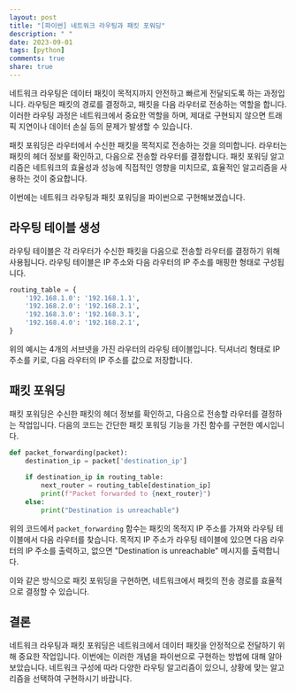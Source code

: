 ```yaml
---
layout: post
title: "[파이썬] 네트워크 라우팅과 패킷 포워딩"
description: " "
date: 2023-09-01
tags: [python]
comments: true
share: true
---
```


네트워크 라우팅은 데이터 패킷이 목적지까지 안전하고 빠르게 전달되도록 하는 과정입니다. 라우팅은 패킷의 경로를 결정하고, 패킷을 다음 라우터로 전송하는 역할을 합니다. 이러한 라우팅 과정은 네트워크에서 중요한 역할을 하며, 제대로 구현되지 않으면 트래픽 지연이나 데이터 손실 등의 문제가 발생할 수 있습니다.

패킷 포워딩은 라우터에서 수신한 패킷을 목적지로 전송하는 것을 의미합니다. 라우터는 패킷의 헤더 정보를 확인하고, 다음으로 전송할 라우터를 결정합니다. 패킷 포워딩 알고리즘은 네트워크의 효율성과 성능에 직접적인 영향을 미치므로, 효율적인 알고리즘을 사용하는 것이 중요합니다.

이번에는 네트워크 라우팅과 패킷 포워딩을 파이썬으로 구현해보겠습니다.

## 라우팅 테이블 생성

라우팅 테이블은 각 라우터가 수신한 패킷을 다음으로 전송할 라우터를 결정하기 위해 사용됩니다. 라우팅 테이블은 IP 주소와 다음 라우터의 IP 주소를 매핑한 형태로 구성됩니다.

```python
routing_table = {
    '192.168.1.0': '192.168.1.1',
    '192.168.2.0': '192.168.2.1',
    '192.168.3.0': '192.168.3.1',
    '192.168.4.0': '192.168.2.1',
}
```

위의 예시는 4개의 서브넷을 가진 라우터의 라우팅 테이블입니다. 딕셔너리 형태로 IP 주소를 키로, 다음 라우터의 IP 주소를 값으로 저장합니다.

## 패킷 포워딩

패킷 포워딩은 수신한 패킷의 헤더 정보를 확인하고, 다음으로 전송할 라우터를 결정하는 작업입니다. 다음의 코드는 간단한 패킷 포워딩 기능을 가진 함수를 구현한 예시입니다.

```python
def packet_forwarding(packet):
    destination_ip = packet['destination_ip']
    
    if destination_ip in routing_table:
        next_router = routing_table[destination_ip]
        print(f"Packet forwarded to {next_router}")
    else:
        print("Destination is unreachable")
```

위의 코드에서 `packet_forwarding` 함수는 패킷의 목적지 IP 주소를 가져와 라우팅 테이블에서 다음 라우터를 찾습니다. 목적지 IP 주소가 라우팅 테이블에 있으면 다음 라우터의 IP 주소를 출력하고, 없으면 "Destination is unreachable" 메시지를 출력합니다.

이와 같은 방식으로 패킷 포워딩을 구현하면, 네트워크에서 패킷의 전송 경로를 효율적으로 결정할 수 있습니다.

## 결론

네트워크 라우팅과 패킷 포워딩은 네트워크에서 데이터 패킷을 안정적으로 전달하기 위해 중요한 작업입니다. 이번에는 이러한 개념을 파이썬으로 구현하는 방법에 대해 알아보았습니다. 네트워크 구성에 따라 다양한 라우팅 알고리즘이 있으니, 상황에 맞는 알고리즘을 선택하여 구현하시기 바랍니다.